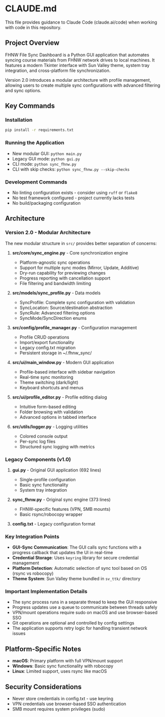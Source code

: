 # CLAUDE.md

This file provides guidance to Claude Code (claude.ai/code) when working with code in this repository.

## Project Overview

FHNW File Sync Dashboard is a Python GUI application that automates syncing course materials from FHNW network drives to local machines. It features a modern Tkinter interface with Sun Valley theme, system tray integration, and cross-platform file synchronization.

Version 2.0 introduces a modular architecture with profile management, allowing users to create multiple sync configurations with advanced filtering and sync options.

## Key Commands

### Installation
```bash
pip install -r requirements.txt
```

### Running the Application
- New modular GUI: `python main.py`
- Legacy GUI mode: `python gui.py`
- CLI mode: `python sync_fhnw.py`
- CLI with skip checks: `python sync_fhnw.py --skip-checks`

### Development Commands
- No linting configuration exists - consider using `ruff` or `flake8`
- No test framework configured - project currently lacks tests
- No build/packaging configuration

## Architecture

### Version 2.0 - Modular Architecture

The new modular structure in `src/` provides better separation of concerns:

1. **src/core/sync_engine.py** - Core synchronization engine
   - Platform-agnostic sync operations
   - Support for multiple sync modes (Mirror, Update, Additive)
   - Dry-run capability for previewing changes
   - Progress reporting with cancellation support
   - File filtering and bandwidth limiting

2. **src/models/sync_profile.py** - Data models
   - SyncProfile: Complete sync configuration with validation
   - SyncLocation: Source/destination abstraction
   - SyncRule: Advanced filtering options
   - SyncMode/SyncDirection enums

3. **src/config/profile_manager.py** - Configuration management
   - Profile CRUD operations
   - Import/export functionality
   - Legacy config.txt migration
   - Persistent storage in ~/.fhnw_sync/

4. **src/ui/main_window.py** - Modern GUI application
   - Profile-based interface with sidebar navigation
   - Real-time sync monitoring
   - Theme switching (dark/light)
   - Keyboard shortcuts and menus

5. **src/ui/profile_editor.py** - Profile editing dialog
   - Intuitive form-based editing
   - Folder browsing with validation
   - Advanced options in tabbed interface

6. **src/utils/logger.py** - Logging utilities
   - Colored console output
   - Per-sync log files
   - Structured sync logging with metrics

### Legacy Components (v1.0)

1. **gui.py** - Original GUI application (692 lines)
   - Single-profile configuration
   - Basic sync functionality
   - System tray integration

2. **sync_fhnw.py** - Original sync engine (373 lines)
   - FHNW-specific features (VPN, SMB mounts)
   - Basic rsync/robocopy wrapper

3. **config.txt** - Legacy configuration format

### Key Integration Points

- **GUI-Sync Communication**: The GUI calls sync functions with a progress callback that updates the UI in real-time
- **Credential Storage**: Uses `keyring` library for secure credential management
- **Platform Detection**: Automatic selection of sync tool based on OS (rsync vs robocopy)
- **Theme System**: Sun Valley theme bundled in `sv_ttk/` directory

### Important Implementation Details

- The sync process runs in a separate thread to keep the GUI responsive
- Progress updates use a queue to communicate between threads safely
- VPN/mount operations require sudo on macOS and use browser-based SSO
- Git operations are optional and controlled by config settings
- The application supports retry logic for handling transient network issues

## Platform-Specific Notes

- **macOS**: Primary platform with full VPN/mount support
- **Windows**: Basic sync functionality with robocopy
- **Linux**: Limited support, uses rsync like macOS

## Security Considerations

- Never store credentials in config.txt - use keyring
- VPN credentials use browser-based SSO authentication
- SMB mount requires system privileges (sudo)
